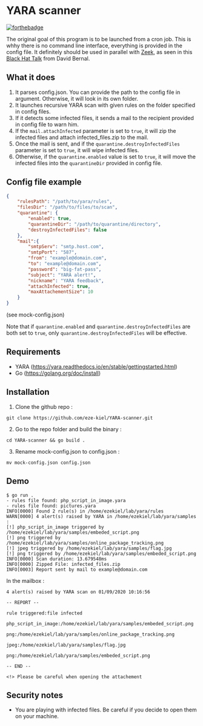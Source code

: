 # YARA scanner
[![forthebadge](https://forthebadge.com/images/badges/you-didnt-ask-for-this.svg)](https://forthebadge.com)

The original goal of this program is to be launched from a cron job. This is whhy there is no command line interface, everything is provided in the config file. It definitely should be used in parallel with [Zeek](https://zeek.org/), as seen in this [Black Hat Talk](https://i.blackhat.com/USA-19/Wednesday/us-19-Bernal-Detecting-Malicious-Files-With-YARA-Rules-As-They-Traverse-the-Network-wp.pdf) from David Bernal.

## What it does
1. It parses config.json. You can provide the path to the config file in argument. Otherwise, it will look in its own folder.
2. It launches recursive YARA scan with given rules on the folder specified in config files.
3. If it detects some infected files, it sends a mail to the recipient provided in config file to warn him.
4. If the `mail.attachInfected` parameter is set to `true`, it will zip the infected files and attach infected_files.zip to the mail.
5. Once the mail is sent, and if the `quarantine.destroyInfectedFiles` parameter is set to `true`, it will wipe infected files.
6. Otherwise, if the `quarantine.enabled` value is set to `true`, it will move the infected files into the `quarantineDir` provided in config file.


## Config file example
```json
{
    "rulesPath": "/path/to/yara/rules",
    "filesDir": "/path/to/files/to/scan",
    "quarantine": {
        "enabled": true,
        "quarantineDir": "/path/to/quarantine/directory",
        "destroyInfectedFiles": false
    },
    "mail":{
        "smtpServ": "smtp.host.com",
        "smtpPort": "587",
        "from": "example@domain.com",
        "to": "example@domain.com",
        "password": "big-fat-pass",
        "subject": "YARA alert!",
        "nickname": "YARA feedback",
        "attachInfected": true,
        "maxAttachementSize": 10
    }
}
```
(see mock-config.json)

Note that if `quarantine.enabled` and `quarantine.destroyInfectedFiles` are both set to `true`, only `quarantine.destroyInfectedFiles` will be effective.

## Requirements
* YARA (https://yara.readthedocs.io/en/stable/gettingstarted.html)
* Go (https://golang.org/doc/install)

## Installation
1. Clone the github repo :
```
git clone https://github.com/eze-kiel/YARA-scanner.git
```
2. Go to the repo folder and build the binary :
```
cd YARA-scanner && go build .
```
3. Rename mock-config.json to config.json :
```
mv mock-config.json config.json
```

## Demo
```
$ go run .
- rules file found: php_script_in_image.yara
- rules file found: pictures.yara
INFO[0000] Found 2 rule(s) in /home/ezekiel/lab/yara/rules 
WARN[0000] 4 alert(s) raised by YARA in /home/ezekiel/lab/yara/samples : 
[!] php_script_in_image triggered by /home/ezekiel/lab/yara/samples/embeded_script.png
[!] png triggered by /home/ezekiel/lab/yara/samples/online_package_tracking.png
[!] jpeg triggered by /home/ezekiel/lab/yara/samples/flag.jpg
[!] png triggered by /home/ezekiel/lab/yara/samples/embeded_script.png
INFO[0000] Scan duration: 13.679548ms                   
INFO[0000] Zipped File: infected_files.zip              
INFO[0003] Report sent by mail to example@domain.com
```
In the mailbox :
```
4 alert(s) raised by YARA scan on 01/09/2020 10:16:56

-- REPORT --

rule triggered:file infected

php_script_in_image:/home/ezekiel/lab/yara/samples/embeded_script.png

png:/home/ezekiel/lab/yara/samples/online_package_tracking.png

jpeg:/home/ezekiel/lab/yara/samples/flag.jpg

png:/home/ezekiel/lab/yara/samples/embeded_script.png

-- END --

<!> Please be careful when opening the attachement
```

## Security notes
* You are playing with infected files. Be careful if you decide to open them on your machine.
